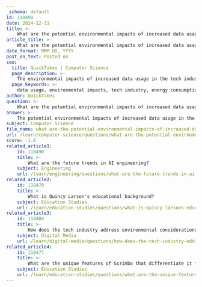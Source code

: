 ```yaml
---
_schema: default
id: 118498
date: 2024-12-11
title: >-
    What are the potential environmental impacts of increased data usage in tech?
article_title: >-
    What are the potential environmental impacts of increased data usage in tech?
date_format: MMM DD, YYYY
post_on_text: Posted on
seo:
  title: QuickTakes | Computer Science
  page_description: >-
    The environmental impacts of increased data usage in the tech industry include significant energy consumption, greenhouse gas emissions, e-waste generation, and water usage, prompting a shift towards sustainable practices and green technologies.
  page_keywords: >-
    data usage, environmental impacts, tech industry, energy consumption, greenhouse gas emissions, e-waste, water usage, sustainable practices, green data centers, renewable energy, carbon footprint, emissions regulations
author: QuickTakes
question: >-
    What are the potential environmental impacts of increased data usage in tech?
answer: >-
    The potential environmental impacts of increased data usage in the tech industry are significant and multifaceted. As digital technologies continue to proliferate, the environmental footprint associated with data storage, processing, and transmission is becoming increasingly concerning. Here are some key points to consider:\n\n1. **Energy Consumption**: Data centers, which are essential for storing and processing vast amounts of data, are among the most energy-intensive facilities. They can consume up to 50 times more energy per floor space than a typical commercial office building. The rise of AI technologies, which require substantial computational power, is expected to exacerbate this issue. For instance, AI workloads are estimated to use between 10% to 20% of the electricity consumed by data centers, leading to increased energy demands.\n\n2. **Greenhouse Gas Emissions**: The tech sector is responsible for approximately 2%-3% of global greenhouse gas emissions, comparable to the aviation industry's impact. As data usage grows, so does the reliance on fossil fuels to power data centers, contributing to climate change. Digital technology accounts for about 3.5% of global greenhouse gas emissions, with an annual increase of around 6%.\n\n3. **E-Waste Generation**: The rapid advancement of technology and the short lifespan of many devices contribute to significant electronic waste (e-waste). E-waste poses a major environmental challenge, as improper disposal can lead to soil and water contamination. The tech industry must address the lifecycle of devices, from manufacturing to disposal, to mitigate these impacts.\n\n4. **Water Usage**: Data centers also require substantial amounts of water for cooling systems to maintain optimal operating temperatures. This can strain local water resources, especially in regions facing water scarcity.\n\n5. **Sustainable Practices**: In response to these environmental challenges, there is a growing movement towards establishing green data centers. These facilities leverage renewable energy sources, energy-efficient hardware, and advanced cooling techniques to minimize their carbon footprint. Innovations such as virtualization and liquid cooling are being adopted to enhance energy efficiency and reduce environmental impact.\n\n6. **Regulatory and Economic Considerations**: As governments and organizations increasingly focus on sustainability, there is a push for more stringent regulations regarding emissions and energy consumption in the tech sector. Companies are recognizing the economic benefits of adopting sustainable practices, which can lead to cost savings and improved compliance with environmental regulations.\n\nIn summary, while the tech industry plays a crucial role in driving innovation and solving complex global problems, it also faces significant environmental challenges due to increased data usage. Addressing these impacts through sustainable practices and technologies is essential for mitigating the environmental footprint of the digital age.
subject: Computer Science
file_name: what-are-the-potential-environmental-impacts-of-increased-data-usage-in-tech.md
url: /learn/computer-science/questions/what-are-the-potential-environmental-impacts-of-increased-data-usage-in-tech
score: -1.0
related_article1:
    id: 118490
    title: >-
        What are the future trends in AI engineering?
    subject: Engineering
    url: /learn/engineering/questions/what-are-the-future-trends-in-ai-engineering
related_article2:
    id: 118470
    title: >-
        What is Quincy Larson's educational background?
    subject: Education Studies
    url: /learn/education-studies/questions/what-is-quincy-larsons-educational-background
related_article3:
    id: 118484
    title: >-
        How does the tech industry address environmental considerations like data and carbon footprint?
    subject: Digital Media
    url: /learn/digital-media/questions/how-does-the-tech-industry-address-environmental-considerations-like-data-and-carbon-footprint
related_article4:
    id: 118477
    title: >-
        What are the unique features of Scrimba that differentiate it from other platforms?
    subject: Education Studies
    url: /learn/education-studies/questions/what-are-the-unique-features-of-scrimba-that-differentiate-it-from-other-platforms
---
```


&nbsp;